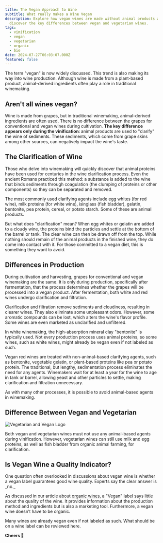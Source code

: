 ```yaml
---
title: The Vegan Approach to Wine
subtitle: What really makes a Wine Vegan
description: Explore how vegan wines are made without animal products and
  discover the key differences between vegan and vegetarian wines.
tags:
  - vinification
  - vegan
  - vegetarian
  - organic
  - bio
date: 2024-07-27T06:03:07.000Z
featured: false
---
```


The term "vegan" is now widely discussed. This trend is also making its way into wine production. Although wine is made from a plant-based product, animal-derived ingredients often play a role in traditional winemaking.

## Aren't all wines vegan?

Wine is made from grapes, but in traditional winemaking, animal-derived ingredients are often used. There is no difference between the grapes for conventional and vegan wines during cultivation. **The key difference appears only during the vinification**: animal products are used to "clarify" the wine of sediments. These sediments, which come from grape skins among other sources, can negatively impact the wine's taste.

## The Clarification of Wine

Those who delve into winemaking will quickly discover that animal proteins have been used for centuries in the wine clarification process. Even the ancient Romans practiced this method: a substance is added to the wine that binds sediments through coagulation (the clumping of proteins or other components) so they can be separated and removed.

The most commonly used clarifying agents include egg whites (for red wine), milk proteins (for white wine), isinglass (fish bladder), gelatin, bentonite, pea protein, cereal, or potato starch. Some of these are animal products.

But what does "clarification" mean? When egg whites or gelatin are added to a cloudy wine, the proteins bind the particles and settle at the bottom of the barrel or tank. The clear wine can then be drawn off from the top. While nothing should remain of the animal products in the finished wine, they do come into contact with it. For those committed to a vegan diet, this is something they want to avoid.

## Differences in Production

During cultivation and harvesting, grapes for conventional and vegan winemaking are the same. It is only during production, specifically after fermentation, that the process determines whether the grapes will be processed into a vegan product. After fermentation, both white and red wines undergo clarification and filtration.

Clarification and filtration remove sediments and cloudiness, resulting in clearer wines. They also eliminate some unpleasant odors. However, some aromatic compounds can be lost, which alters the wine's flavor profile. Some wines are even marketed as unclarified and unfiltered.

In white winemaking, the high-absorption mineral clay "bentonite" is typically used. Not every production process uses animal proteins, so some wines, such as white wines, might already be vegan even if not labeled as such.

Vegan red wines are treated with non-animal-based clarifying agents, such as bentonite, vegetable gelatin, or plant-based proteins like pea or potato protein. The traditional, but lengthy, sedimentation process eliminates the need for any agents. Winemakers wait for at least a year for the wine to age in tank or barrel, allowing yeast and other particles to settle, making clarification and filtration unnecessary.

As with many other processes, it is possible to avoid animal-based agents in winemaking.

## Difference Between Vegan and Vegetarian

![Vegetarian and Vegan Logo](/imgs-blog/vegan-logo.jpg)

Both vegan and vegetarian wines must not use any animal-based agents during vinification. However, vegetarian wines can still use milk and egg proteins, as well as fish bladder from organic animal farming, for clarification.

## Is Vegan Wine a Quality Indicator?

One question often overlooked in discussions about vegan wine is whether a vegan label guarantees good wine quality. Experts say the clear answer is \_no.\_

As discussed in our article about [organic wines](/en/blog/wines/bio-vs-organic), a "Vegan" label says little about the quality of the wine. It provides information about the production method and ingredients but is also a marketing tool. Furthermore, a vegan wine doesn’t have to be organic.

Many wines are already vegan even if not labeled as such. What should be on a wine label can be reviewed here.

**Cheers 🍷**
